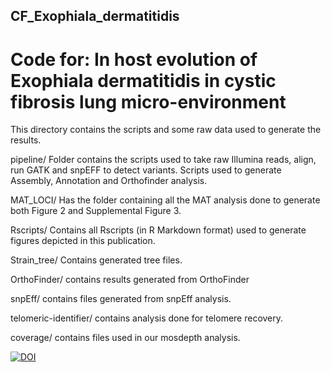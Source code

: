## CF_Exophiala_dermatitidis
# Code for: In host evolution of Exophiala dermatitidis in cystic fibrosis lung micro-environment

This directory contains the scripts and some raw data used to generate the results.

pipeline/ Folder contains the scripts used to take raw Illumina reads, align, run GATK and snpEFF to detect variants. Scripts used to generate Assembly, Annotation and Orthofinder analysis.

MAT_LOCI/ Has the folder containing all the MAT analysis done to generate both Figure 2 and Supplemental Figure 3.

Rscripts/ Contains all Rscripts (in R Markdown format) used to generate figures depicted in this publication.

Strain_tree/ Contains generated tree files.

OrthoFinder/ contains results generated from OrthoFinder

snpEff/ contains files generated from snpEff analysis.

telomeric-identifier/ contains analysis done for telomere recovery.

coverage/ contains files used in our mosdepth analysis.

[![DOI](https://zenodo.org/badge/DOI/10.5281/zenodo.5646872.svg)](https://doi.org/10.5281/zenodo.5646872)
